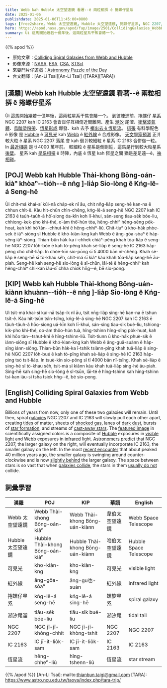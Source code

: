 ```yaml
---
title: Webb kah Hubble 太空望遠鏡 看著--ê 兩粒相挵 ê 捲螺仔星系
date: 2025-01-06
publishdate: 2025-01-06T11:45:00+0800
tags: [free2share, Webb 太空望遠鏡, Hubble 太空望遠鏡, 捲螺仔星系, NGC 2207, IC 2163, 潮汐尾溜, 恆星流, 可見光, 紅外線]
hero: https://apod.nasa.gov/apod/fap/image/2501/CollidingGalaxies_WebbHubble_1080.jpg
summary: Ùi 這馬開始幾若十億年後，這兩粒星系干焦會賰一个。
---
```


{{% apod %}}

- 原始文章：[Colliding Spiral Galaxies from Webb and Hubble](https://apod.nasa.gov/apod/ap250106.html)
- 影像來源：[NASA](https://www.nasa.gov), [ESA](https://www.esa.int/), [CSA](https://www.asc-csa.gc.ca/eng/), [STScI](https://www.stsci.edu/)
- 來耍鬥片仔遊戲：[Astronomy Puzzle of the Day](https://www.scigames.org/apps/webjigsaw2/index.php)
- 台文翻譯：[An-Li Tsai][An-Li Tsai] ([TARA][TARA])

## [漢羅] Webb kah Hubble 太空望遠鏡 看著--ê 兩粒相挵 ê 捲螺仔星系
Ùi 這馬開始幾若十億年後，這兩粒星系干焦會賰一个。
到彼陣進前，捲螺仔 [星系][galaxies] NGC 2207 kah IC 2163 會沓沓仔互相倚近閣離開、產生 [潮汐][tides] 尾溜、[衝擊波氣體][shocked gas]、[烏暗塗粉帶][dark dust]、[恆星形成][star formation] 爆發、kah 去予 [擲出去 ê 恆星流][cast-away stars]。
[這張][featured image] 有科學配色 ê 影像 是 [Hubble][Hubble] ê [可見光][visible light] kah [Webb][Webb] ê [紅外線][infrared] ê 合成影像。
[天文學家預測][Astronomers predict] 正爿較大粒 ê 星系 NGC 2207 落尾 會 kah 倒爿較細粒 ê 星系 IC 2163 合併做一粒。
In [最近相碰][recent encounter] 是 tī 4000 萬年前。
較細粒 ê 星系是倒剾踅，這馬是行到較大粒星系 [後壁][slightly behind]。
星系 kah [星系相挵][galaxies collide] ê 時陣，內底 ê 恆星 kah 恆星之間 猶是差足遠--ê，[袂相碰][usually do not]。

## [POJ] Webb kah Hubble Thài-khong Bōng-oán-kiàⁿ khòaⁿ--tio̍h--ê nn̄g ]-lia̍p Sio-lòng ê Kńg-lê-á Seng-hē
Ùi chit-má khai-sí kúi-nā cha̍p-ek nî āu, chit nn̄g-lia̍p seng-hē kan-na ē chhun chi̍t-ê.
Kàu hit-chūn chìn-chêng, kńg-lê-á seng-hē NGC 2207 kah IC 2163 ē tau̍h-tau̍h-á hō͘-siong óa-kīn koh lī-khui, sán-seng tiau-se̍k bóe-liu, chhiong-kek-pho khì-thé, o͘-àm thô͘-hún tòa, hêng-chhiⁿ hêng-sêng po̍k-hoat, kah khì hō͘ tàn--chhut-khì ê hêng-chhiⁿ-liû.
Chit-tiuⁿ ū kho-ha̍k phòe-sek ê iáⁿ-siōng sī Hubble ê khó-kiàn-kng kah Webb ê âng-gōa-sòaⁿ ê ha̍p-sêng iáⁿ-siōng.
Thian-bûn ha̍k-ka ī-chhek chiàⁿ-pêng khah tōa-lia̍p ê seng-hē NGC 2207 lo̍h-bóe ē kah tò-pêng khah sè-lia̍p ê seng-hē IC 2163 ha̍p-pèng chò chi̍t-lia̍p.
In chòe-kīn sio-pōng sī tī 4000 bān nî-chêng.
Khah sè-lia̍p ê seng-hē sī tò-khau se̍h, chit-má sī kiâⁿ kàu khah tōa-lia̍p seng-hē āu-piah.
Seng-hē kah seng-hē sio-lòng ê sî-chūn, lāi-té ê hêng-chhiⁿ kah hêng-chhiⁿ chi-kan iáu-sī chha chiok hn̄g--ê, bē sio-pong.

## [KIP] Webb kah Hubble Thài-khong Bōng-uán-kiànn khuànn--tio̍h--ê nn̄g ]-lia̍p Sio-lòng ê Kńg-lê-á Sing-hē
Uì tsit-má khai-sí kuí-nā tsa̍p-ik nî āu, tsit nn̄g-lia̍p sing-hē kan-na ē tshun tsi̍t-ê.
Kàu hit-tsūn tsìn-tsîng, kńg-lê-á sing-hē NGC 2207 kah IC 2163 ē ta̍uh-ta̍uh-á hōo-siong uá-kīn koh lī-khui, sán-sing tiau-si̍k bué-liu, tshiong-kik-pho khì-thé, oo-àm thôo-hún tuà, hîng-tshinn hîng-sîng po̍k-huat, kah khì hōo tàn--tshut-khì ê hîng-tshinn-liû.
Tsit-tiunn ū kho-ha̍k phuè-sik ê iánn-siōng sī Hubble ê khó-kìan-kng kah Webb ê âng-guā-suànn ê ha̍p-sîng iánn-siōng.
Thian-bûn ha̍k-ka ī-tshik tsiànn-pîng khah tuā-lia̍p ê sing-hē NGC 2207 lo̍h-bué ē kah tò-pîng khah sè-lia̍p ê sing-hē IC 2163 ha̍p-pìng tsò tsi̍t-lia̍p.
In tsuè-kīn sio-pōng sī tī 4000 bān nî-tsîng.
Khah sè-lia̍p ê sing-hē sī tò-khau se̍h, tsit-má sī kiânn kàu khah tuā-lia̍p sing-hē āu-piah.
Sing-hē kah sing-hē sio-lòng ê sî-tsūn, lāi-té ê hîng-tshinn kah hîng-tshinn tsi-kan iáu-sī tsha tsiok hn̄g--ê, bē sio-pong.

## [English] Colliding Spiral Galaxies from Webb and Hubble
Billions of years from now, only one of these two galaxies will remain.
Until then, spiral [galaxies][galaxies] NGC 2207 and IC 2163 will slowly pull each other apart, creating [tides][tides] of matter, sheets of [shocked gas][shocked gas], lanes of [dark dust][dark dust], bursts of [star formation][star formation], and streams of [cast-away stars][cast-away stars].
The [featured image][featured image] in scientifically assigned colors is a composite of [Hubble][Hubble] exposures in [visible light][visible light] and [Webb][Webb] exposures in [infrared][infrared] light.
[Astronomers predict][Astronomers predict] that NGC 2207, the larger galaxy on the right, will eventually incorporate IC 2163, the smaller galaxy on the left.
In the most [recent encounter][recent encounter] that about peaked 40 million years ago, the smaller galaxy is swinging around counter-clockwise and is now [slightly behind][slightly behind] the larger galaxy.
The space between stars is so vast that when [galaxies collide][galaxies collide], the stars in them [usually do not][usually do not] collide.

## 詞彙學習
|漢羅|POJ|KIP|華語|English|
|-|-|-|-|-|
| Webb 太空望遠鏡 | Webb Thài-khong Bōng-oán-kiàⁿ | Webb Thài-khong Bōng-uán-kiànn | 韋伯太空望遠鏡 | Webb Space Telescope |
| Hubble 太空望遠鏡 | Hubble Thài-khong Bōng-oán-kiàⁿ | Hubble Thài-khong Bōng-uán-kiànn | 哈伯太空望遠鏡 | Hubble Space Telescope |
| 可見光 | kho-kiàn-kng | kho-kiàn-kng | 可見光 | visible light |
| 紅外線 | âng-gōa-sòaⁿ | âng-gu也-suàn | 紅外線 | infrared light |
| 捲螺仔星系 | kńg-lê-á seng-hē | kńg-lê-á sing-hē | 螺旋星系 | spiral galaxy |
| 潮汐尾溜 | tiâu-se̍k bóe-liu | tiâu-si̍k bué-liu | 潮汐尾 | tidal tail |
| NGC 2207 | NGC jī-jī-khòng-chhit | NGC jī-jī-khòng-tshit | NGC 2207 | NGC 2207 |
| IC 2163 | IC jī-it-lio̍k-sam | IC jī-it-lio̍k-sam | IC 2163 | IC 2163 |
| 恆星流 | hêng-chheⁿ-liû | hîng-tshenn-liû | 恆星流 | star stream |

{{% /apod %}}
[An-Li Tsai]: mailto:thianbun.taigi@gmail.com
[TARA]: https://www.astro.ncu.edu.tw/taova/index.php/tara-trip/

[copyright]: https://apod.nasa.gov/apod/fap/lib/about_apod.html#srapply
[License3]: https://creativecommons.org/licenses/by-nc-nd/3.0/
[License2]:https://creativecommons.org/licenses/by-nc-nd/2.0/

[galaxies]:http://www.seds.org/messier/galaxy.html
[tides]:https://en.wikipedia.org/wiki/Tide
[shocked gas]:https://apod.nasa.gov/apod/ap160522.html
[dark dust]:https://apod.nasa.gov/apod/ap220801.html
[star formation]:https://apod.nasa.gov/apod/ap230828.html
[cast-away stars]:https://apod.nasa.gov/apod/ap990327.html
[featured image]:https://hubblesite.org/contents/media/images/2024/136/01J9RRG5672MP4BPRFG31ARSV6
[Hubble]:https://science.nasa.gov/mission/hubble/
[visible light]:https://science.nasa.gov/ems/09_visiblelight/
[Webb]:https://science.nasa.gov/mission/webb/
[infrared]:https://science.nasa.gov/ems/07_infraredwaves/
[Astronomers predict]:https://ui.adsabs.harvard.edu/abs/2005MNRAS.364...69S/abstract
[recent encounter]:https://ui.adsabs.harvard.edu/abs/1995ApJ...453..139E/abstract
[slightly behind]:https://www.reddit.com/r/cats/comments/11mua7z/show_me_your_bonded_kitties/#lightbox
[galaxies collide]:https://apod.nasa.gov/apod/ap130514.html
[usually do not]:https://www.wtamu.edu/~cbaird/sq/2024/06/25/does-everything-get-smashed-to-bits-when-two-galaxies-collide/
